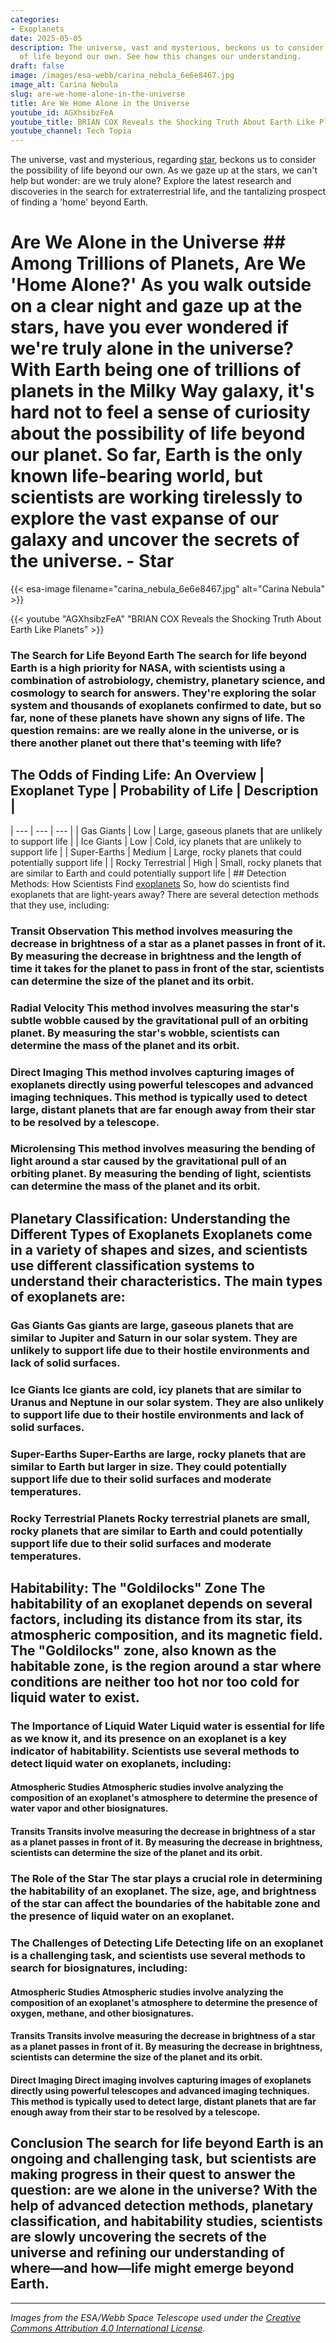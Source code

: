 ```yaml
---
categories:
- Exoplanets
date: 2025-05-05
description: The universe, vast and mysterious, beckons us to consider the possibility
  of life beyond our own. See how this changes our understanding.
draft: false
image: /images/esa-webb/carina_nebula_6e6e8467.jpg
image_alt: Carina Nebula
slug: are-we-home-alone-in-the-universe
title: Are We Home Alone in the Universe
youtube_id: AGXhsibzFeA
youtube_title: BRIAN COX Reveals the Shocking Truth About Earth Like Planets
youtube_channel: Tech Topia
---
```


The universe, vast and mysterious, regarding [star](/blog/new-[exoplanets](/blog/exoplanets-and-the-search-for-life-beyond-our-solar-system/solar-system/)-expand-our-view-of-the-universe/), beckons us to consider the possibility of life beyond our own. As we gaze up at the stars, we can't help but wonder: are we truly alone? Explore the latest research and discoveries in the search for extraterrestrial life, and the tantalizing prospect of finding a 'home' beyond Earth.

# Are We Alone in the Universe ## Among Trillions of Planets, Are We 'Home Alone?' As you walk outside on a clear night and gaze up at the stars, have you ever wondered if we're truly alone in the universe? With Earth being one of trillions of planets in the Milky Way galaxy, it's hard not to feel a sense of curiosity about the possibility of life beyond our planet. So far, Earth is the only known life-bearing world, but scientists are working tirelessly to explore the vast expanse of our galaxy and uncover the secrets of the universe. - Star
{{< esa-image filename="carina_nebula_6e6e8467.jpg" alt="Carina Nebula" >}}

{{< youtube "AGXhsibzFeA" "BRIAN COX Reveals the Shocking Truth About Earth Like Planets" >}}




 ### The Search for Life Beyond Earth The search for life beyond Earth is a high priority for NASA, with scientists using a combination of astrobiology, chemistry, planetary science, and cosmology to search for answers. They're exploring the solar system and thousands of exoplanets confirmed to date, but so far, none of these planets have shown any signs of life. The question remains: are we really alone in the universe, or is there another planet out there that's teeming with life?

 ## The Odds of Finding Life: An Overview | **Exoplanet Type** | **Probability of Life** | **Description** |
| --- | --- | --- |
| Gas Giants | Low | Large, gaseous planets that are unlikely to support life |
| Ice Giants | Low | Cold, icy planets that are unlikely to support life |
| Super-Earths | Medium | Large, rocky planets that could potentially support life |
| Rocky Terrestrial | High | Small, rocky planets that are similar to Earth and could potentially support life | ## Detection Methods: How Scientists Find [exoplanets](/blog/exoplanets-and-the-search-for-life-beyond-earth) So, how do scientists find exoplanets that are light-years away? There are several detection methods that they use, including:

 ### Transit Observation This method involves measuring the decrease in brightness of a star as a planet passes in front of it. By measuring the decrease in brightness and the length of time it takes for the planet to pass in front of the star, scientists can determine the size of the planet and its orbit.

 ### Radial Velocity This method involves measuring the star's subtle wobble caused by the gravitational pull of an orbiting planet. By measuring the star's wobble, scientists can determine the mass of the planet and its orbit.

 ### Direct Imaging This method involves capturing images of exoplanets directly using powerful telescopes and advanced imaging techniques. This method is typically used to detect large, distant planets that are far enough away from their star to be resolved by a telescope.

 ### Microlensing This method involves measuring the bending of light around a star caused by the gravitational pull of an orbiting planet. By measuring the bending of light, scientists can determine the mass of the planet and its orbit.

 ## Planetary Classification: Understanding the Different Types of Exoplanets Exoplanets come in a variety of shapes and sizes, and scientists use different classification systems to understand their characteristics. The main types of exoplanets are:

 ### Gas Giants Gas giants are large, gaseous planets that are similar to Jupiter and Saturn in our solar system. They are unlikely to support life due to their hostile environments and lack of solid surfaces.

 ### Ice Giants Ice giants are cold, icy planets that are similar to Uranus and Neptune in our solar system. They are also unlikely to support life due to their hostile environments and lack of solid surfaces.

 ### Super-Earths Super-Earths are large, rocky planets that are similar to Earth but larger in size. They could potentially support life due to their solid surfaces and moderate temperatures.

 ### Rocky Terrestrial Planets Rocky terrestrial planets are small, rocky planets that are similar to Earth and could potentially support life due to their solid surfaces and moderate temperatures.

 ## Habitability: The "Goldilocks" Zone The habitability of an exoplanet depends on several factors, including its distance from its star, its atmospheric composition, and its magnetic field. The "Goldilocks" zone, also known as the habitable zone, is the region around a star where conditions are neither too hot nor too cold for liquid water to exist.

 ### The Importance of Liquid Water Liquid water is essential for life as we know it, and its presence on an exoplanet is a key indicator of habitability. Scientists use several methods to detect liquid water on exoplanets, including:

 #### Atmospheric Studies Atmospheric studies involve analyzing the composition of an exoplanet's atmosphere to determine the presence of water vapor and other biosignatures.

 #### Transits Transits involve measuring the decrease in brightness of a star as a planet passes in front of it. By measuring the decrease in brightness, scientists can determine the size of the planet and its orbit.

 ### The Role of the Star The star plays a crucial role in determining the habitability of an exoplanet. The size, age, and brightness of the star can affect the boundaries of the habitable zone and the presence of liquid water on an exoplanet.

 ### The Challenges of Detecting Life Detecting life on an exoplanet is a challenging task, and scientists use several methods to search for biosignatures, including:

 #### Atmospheric Studies Atmospheric studies involve analyzing the composition of an exoplanet's atmosphere to determine the presence of oxygen, methane, and other biosignatures.

 #### Transits Transits involve measuring the decrease in brightness of a star as a planet passes in front of it. By measuring the decrease in brightness, scientists can determine the size of the planet and its orbit.

 #### Direct Imaging Direct imaging involves capturing images of exoplanets directly using powerful telescopes and advanced imaging techniques. This method is typically used to detect large, distant planets that are far enough away from their star to be resolved by a telescope.

 ## Conclusion The search for life beyond Earth is an ongoing and challenging task, but scientists are making progress in their quest to answer the question: are we alone in the universe? With the help of advanced detection methods, planetary classification, and habitability studies, scientists are slowly uncovering the secrets of the universe and refining our understanding of where—and how—life might emerge beyond Earth.

---

*Images from the ESA/Webb Space Telescope used under the [Creative Commons Attribution 4.0 International License](https://creativecommons.org/licenses/by/4.0).*
